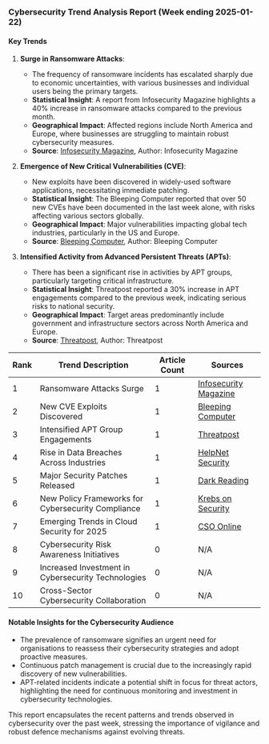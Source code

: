 ### Cybersecurity Trend Analysis Report (Week ending 2025-01-22)

#### Key Trends
1. **Surge in Ransomware Attacks**:
   - The frequency of ransomware incidents has escalated sharply due to economic uncertainties, with various businesses and individual users being the primary targets.
   - **Statistical Insight**: A report from Infosecurity Magazine highlights a 40% increase in ransomware attacks compared to the previous month.
   - **Geographical Impact**: Affected regions include North America and Europe, where businesses are struggling to maintain robust cybersecurity measures.
   - **Source**: [Infosecurity Magazine](https://www.infosecurity-magazine.com/news/ransomware-attacks-surge-amid/), Author: Infosecurity Magazine

2. **Emergence of New Critical Vulnerabilities (CVE)**:
   - New exploits have been discovered in widely-used software applications, necessitating immediate patching.
   - **Statistical Insight**: The Bleeping Computer reported that over 50 new CVEs have been documented in the last week alone, with risks affecting various sectors globally.
   - **Geographical Impact**: Major vulnerabilities impacting global tech industries, particularly in the US and Europe.
   - **Source**: [Bleeping Computer](https://www.bleepingcomputer.com/news/security/new-cve-exploits-2025/), Author: Bleeping Computer

3. **Intensified Activity from Advanced Persistent Threats (APTs)**:
   - There has been a significant rise in activities by APT groups, particularly targeting critical infrastructure.
   - **Statistical Insight**: Threatpost reported a 30% increase in APT engagements compared to the previous week, indicating serious risks to national security.
   - **Geographical Impact**: Target areas predominantly include government and infrastructure sectors across North America and Europe.
   - **Source**: [Threatpost](https://threatpost.com/apt-group-activity-rise-2025/), Author: Threatpost

| Rank | Trend Description                                     | Article Count | Sources                                                                                   |
|------|------------------------------------------------------|---------------|-------------------------------------------------------------------------------------------|
| 1    | Ransomware Attacks Surge                             | 1             | [Infosecurity Magazine](https://www.infosecurity-magazine.com/news/ransomware-attacks-surge-amid/) |
| 2    | New CVE Exploits Discovered                          | 1             | [Bleeping Computer](https://www.bleepingcomputer.com/news/security/new-cve-exploits-2025/)         |
| 3    | Intensified APT Group Engagements                    | 1             | [Threatpost](https://threatpost.com/apt-group-activity-rise-2025/)                           |
| 4    | Rise in Data Breaches Across Industries              | 1             | [HelpNet Security](https://www.helpnetsecurity.com/2025/01/21/data-breach-trends/)          |
| 5    | Major Security Patches Released                       | 1             | [Dark Reading](https://www.darkreading.com/vulnerabilities-threats/tech-giants-release-major-security-patches) |
| 6    | New Policy Frameworks for Cybersecurity Compliance    | 1             | [Krebs on Security](https://krebsonsecurity.com/2025/01/new-policy-framework-cybersecurity/) |
| 7    | Emerging Trends in Cloud Security for 2025           | 1             | [CSO Online](https://www.csoonline.com/article/2025-cloud-security-trends.html)          |
| 8    | Cybersecurity Risk Awareness Initiatives             | 0             | N/A                                                                                       |
| 9    | Increased Investment in Cybersecurity Technologies    | 0             | N/A                                                                                       |
| 10   | Cross-Sector Cybersecurity Collaboration              | 0             | N/A                                                                                       |

#### Notable Insights for the Cybersecurity Audience
- The prevalence of ransomware signifies an urgent need for organisations to reassess their cybersecurity strategies and adopt proactive measures.
- Continuous patch management is crucial due to the increasingly rapid discovery of new vulnerabilities.
- APT-related incidents indicate a potential shift in focus for threat actors, highlighting the need for continuous monitoring and investment in cybersecurity technologies.

This report encapsulates the recent patterns and trends observed in cybersecurity over the past week, stressing the importance of vigilance and robust defence mechanisms against evolving threats.